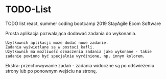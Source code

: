# TODO-List
TODO list react, summer coding bootcamp 2019 StayAgile Ecom Software

Prosta aplikacja pozwalająca dodawać zadania do wykonania.

    Użytkownik aplikacji może dodać nowe zadanie.
    Zadania wyświetlane są w postaci kafli.
    Użytkownik ma możliwość oznaczenia zadania jako wykonane - takie zadanie powinno być specjalnie wyróżnione, np. innym kolorem.

Ekstra: przechowywanie zadań - zadania widoczne są po odświeżeniu strony lub po ponownym wejściu na stronę.

